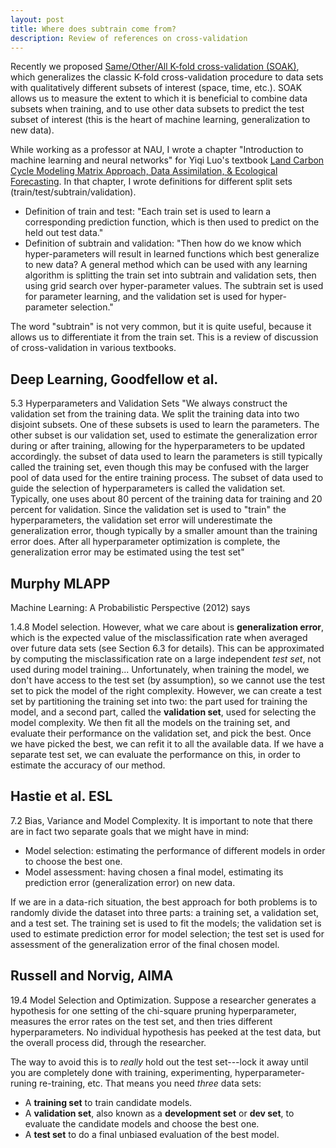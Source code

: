 ```yaml
---
layout: post
title: Where does subtrain come from?
description: Review of references on cross-validation
---
```


Recently we proposed [Same/Other/All K-fold cross-validation
(SOAK)](https://arxiv.org/abs/2410.08643), which generalizes the
classic K-fold cross-validation procedure to data sets with
qualitatively different subsets of interest (space, time, etc.).  SOAK
allows us to measure the extent to which it is beneficial to combine
data subsets when training, and to use other data subsets to predict
the test subset of interest (this is the heart of machine learning,
generalization to new data).

While working as a professor at NAU, I wrote a chapter "Introduction
to machine learning and neural networks" for Yiqi Luo's textbook [Land
Carbon Cycle Modeling Matrix Approach, Data Assimilation, & Ecological
Forecasting](https://www.taylorfrancis.com/books/oa-edit/10.1201/9780429155659/land-carbon-cycle-modeling-yiqi-luo-benjamin-smith).
In that chapter, I wrote definitions for different split sets (train/test/subtrain/validation).

* Definition of train and test: "Each train set is used to learn a corresponding prediction function, which is then used to predict on the held out test data."
* Definition of subtrain and validation: "Then how do we know which hyper-parameters will result in learned functions which best generalize to new data? A general method which can be used with any learning algorithm is splitting the train set into subtrain and validation sets, then using grid search over hyper-parameter values. The subtrain set is used for parameter learning, and the validation set is used for hyper-parameter selection."

The word "subtrain" is not very common, but it is quite useful, because it allows us to differentiate it from the train set.
This is a review of discussion of cross-validation in various textbooks.

## Deep Learning, Goodfellow et al.

5.3 Hyperparameters and Validation Sets
"We always construct the validation set from the training data.
We split the training data into two disjoint subsets.
One of these subsets is used to learn the parameters.
The other subset is our validation set, used to estimate the generalization error during or after training, allowing for the hyperparameters to be updated accordingly. the subset of data used to learn the parameters is still typically called the training set, even though this may be confused with the larger pool of data used for the entire training process. The subset of data used to guide the selection of hyperparameters is called the validation set.
Typically, one uses about 80 percent of the training data for training and 20 percent for validation.
Since the validation set is used to "train" the hyperparameters, the validation set error will underestimate the generalization error, though typically by a smaller amount than the training error does.
After all hyperparameter optimization is complete, the generalization error may be estimated using the test set"

## Murphy MLAPP

Machine Learning: A Probabilistic Perspective (2012) says

1.4.8 Model selection.
However, what we care about is **generalization error**, which is the expected value of the misclassification rate when averaged over future data sets (see Section 6.3 for details).
This can be approximated by computing the misclassification rate on a large independent *test set*, not used during model training...
Unfortunately, when training the model, we don't have access to the test set (by assumption), so we cannot use the test set to pick the model of the right complexity.
However, we can create a test set by partitioning the training set into two: the part used for training the model, and a second part, called the **validation set**, used for selecting the model complexity.
We then fit all the models on the training set, and evaluate their performance on the validation set, and pick the best.
Once we have picked the best, we can refit it to all the available data.
If we have a separate test set, we can evaluate the performance on this, in order to estimate the accuracy of our method.

## Hastie et al. ESL

7.2 Bias, Variance and Model Complexity.
It is important to note that there are in fact two separate goals that we might have in mind:

* Model selection: estimating the performance of different models in order to choose the best one.
* Model assessment: having chosen a final model, estimating its prediction error (generalization error) on new data.

If we are in a data-rich situation, the best approach for both problems is to randomly divide the dataset into three parts: a training set, a validation set, and a test set.
The training set is used to fit the models; the validation set is used to estimate prediction error for model selection; the test set is used for assessment of the generalization error of the final chosen model.

## Russell and Norvig, AIMA

19.4 Model Selection and Optimization.
Suppose a researcher generates a hypothesis for one setting of the chi-square pruning hyperparameter, measures the error rates on the test set, and then tries different hyperparameters.
No individual hypothesis has peeked at the test data, but the overall process did, through the researcher.

The way to avoid this is to *really* hold out the test set---lock it away until you are completely done with training, experimenting, hyperparameter-runing re-training, etc.
That means you need *three* data sets:

* A **training set** to train candidate models.
* A **validation set**, also known as a **development set** or **dev set**, to evaluate the candidate models and choose the best one.
* A **test set** to do a final unbiased evaluation of the best model.

## 
